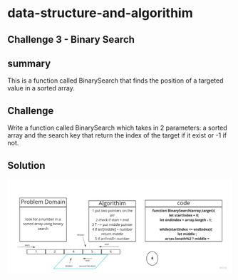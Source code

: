 # data-structure-and-algorithim

## Challenge 3 - Binary Search

## summary

This is a function called BinarySearch that finds the position of a targeted value in a sorted array.

## Challenge

Write a function called BinarySearch which takes in 2 parameters: a sorted array and the search key that return the index of the target if it exist or -1 if not.

## Solution

![cc3-binarySearch](asset/cc3binarysearch.jpg)
